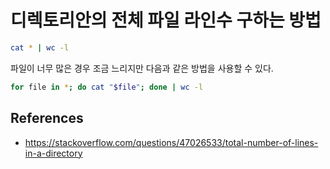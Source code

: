 # 디렉토리안의 전체 파일 라인수 구하는 방법
```bash
cat * | wc -l
```
파일이 너무 많은 경우 조금 느리지만 다음과 같은 방법을 사용할 수 있다.

```bash
for file in *; do cat "$file"; done | wc -l
```

## References
* https://stackoverflow.com/questions/47026533/total-number-of-lines-in-a-directory